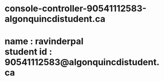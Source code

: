 # console-controller-90541112583-algonquincdistudent.ca
<h1> name : ravinderpal<br>student id : 90541112583@algonquincdistudent.ca
